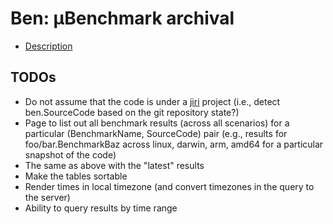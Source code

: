 # Ben: μBenchmark archival

- [Description](https://docs.google.com/document/d/1v-iKwej3eYT_RNhPwQ81A9fa8H15Q6RzNyv2rrAeAUc/edit?usp=sharing)

## TODOs
- Do not assume that the code is under a [jiri](https://godoc.org/v.io/jiri) project
  (i.e., detect ben.SourceCode based on the git repository state?)
- Page to list out all benchmark results (across all scenarios) for a particular (BenchmarkName, SourceCode) pair
  (e.g., results for foo/bar.BenchmarkBaz across linux, darwin, arm, amd64 for a particular snapshot of the code)
- The same as above with the "latest" results
- Make the tables sortable
- Render times in local timezone (and convert timezones in the query to the server)
- Ability to query results by time range
